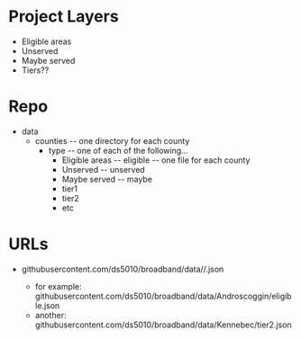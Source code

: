 
# Project Layers

* Eligible areas
* Unserved
* Maybe served
* Tiers??

# Repo

* data
  * counties -- one directory for each county
    * type -- one of each of the following...
      * Eligible areas -- eligible -- one file for each county
      * Unserved -- unserved
      * Maybe served -- maybe
      * tier1
      * tier2
      * etc

# URLs

* githubusercontent.com/ds5010/broadband/data/<county>/<type>.json
  * for example: githubusercontent.com/ds5010/broadband/data/Androscoggin/eligible.json
  * another: githubusercontent.com/ds5010/broadband/data/Kennebec/tier2.json
